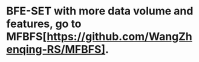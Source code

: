 # BFE-SET with more data volume and features, go to MFBFS[https://github.com/WangZhenqing-RS/MFBFS].
